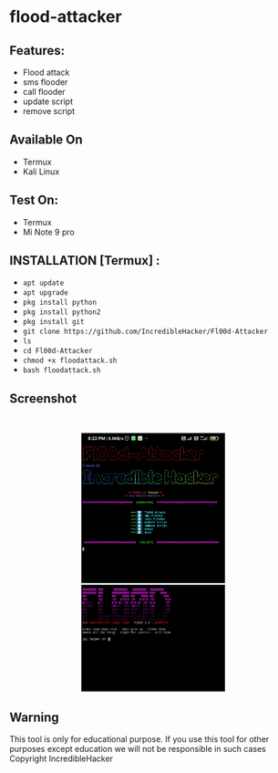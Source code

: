 # flood-attacker


## Features:

- Flood attack 
- sms flooder
- call flooder
- update script
- remove script

## Available On
- Termux
- Kali Linux

## Test On:
- Termux
- Mi Note 9 pro

## INSTALLATION [Termux] :

* `apt update`
* `apt upgrade`
* `pkg install python`
* `pkg install python2`
* `pkg install git`
* `git clone https://github.com/IncredibleHacker/Fl00d-Attacker`
* `ls`
* `cd Fl00d-Attacker`
* `chmod +x floodattack.sh`
* `bash floodattack.sh`

## Screenshot
<br>
<p align="center">
<img width="50%" src="https://github.com/dkooze/flood-attacker/blob/main/IMG_20210627_203246.jpg"/>
<img width="50%" src="https://github.com/dkooze/flood-attacker/blob/main/IMG_20210627_202415.jpg"/>

## Warning
This tool is only for educational purpose. If you use this tool for other purposes except education we will not be responsible in such cases
Copyright IncredibleHacker
